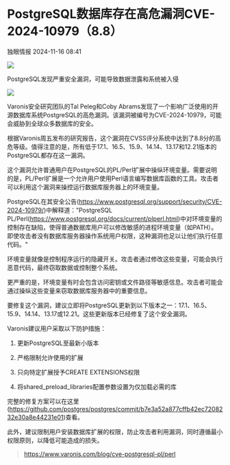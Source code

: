 #  PostgreSQL数据库存在高危漏洞CVE-2024-10979（8.8）   
 独眼情报   2024-11-16 08:41  
  
![](https://mmbiz.qpic.cn/sz_mmbiz_png/KgxDGkACWnSo421EKic7n1NqR2Illia2B9h75PyrmmZBlqXO3mgIxNFSjgCWjKictRUsHuWZwib2MOwbQ6gn6pEjSw/640?wx_fmt=png&from=appmsg "")  
  
PostgreSQL发现严重安全漏洞，可能导致数据泄露和系统被入侵  
  
![](https://mmbiz.qpic.cn/sz_mmbiz_png/KgxDGkACWnSo421EKic7n1NqR2Illia2B98ggnlExZODzwFuxQd1bl9xcibpfDcdd0KmV79MoDTAfoHGneicaa2qmA/640?wx_fmt=png&from=appmsg "")  
  
Varonis安全研究团队的Tal Peleg和Coby Abrams发现了一个影响广泛使用的开源数据库系统PostgreSQL的高危漏洞。该漏洞被编号为CVE-2024-10979，可能会威胁到全球众多数据库的安全。  
  
根据Varonis周五发布的研究报告，这个漏洞在CVSS评分系统中达到了8.8分的高危等级。值得注意的是，所有低于17.1、16.5、15.9、14.14、13.17和12.21版本的PostgreSQL都存在这一漏洞。  
  
这个漏洞允许普通用户在PostgreSQL的PL/Perl扩展中操纵环境变量。需要说明的是，PL/Perl扩展是一个允许用户使用Perl语言编写数据库函数的工具。攻击者可以利用这个漏洞来操控运行数据库服务器上的环境变量。  
  
PostgreSQL在其安全公告(https://www.postgresql.org/support/security/CVE-2024-10979/)中解释道："PostgreSQL PL/Perl(https://www.postgresql.org/docs/current/plperl.html)中对环境变量的控制存在缺陷，使得普通数据库用户可以修改敏感的进程环境变量（如PATH）。即使攻击者没有数据库服务器操作系统用户权限，这种漏洞也足以让他们执行任意代码。"  
  
环境变量就像是控制程序运行的隐藏开关。攻击者通过修改这些变量，可能会执行恶意代码，最终窃取数据或控制整个系统。  
  
更严重的是，环境变量有时会包含访问密钥或文件路径等敏感信息。攻击者可能会通过操纵这些变量来窃取数据库服务器中的重要信息。  
  
要修复这个漏洞，建议立即将PostgreSQL更新到以下版本之一：17.1、16.5、15.9、14.14、13.17或12.21。这些更新版本已经修复了这个安全漏洞。  
  
Varonis建议用户采取以下防护措施：  
1. 更新PostgreSQL至最新小版本  
  
1. 严格限制允许使用的扩展  
  
1. 只向特定扩展授予CREATE EXTENSIONS权限  
  
1. 将shared_preload_libraries配置参数设置为仅加载必需的库  
  
完整的修复方案可以在这里(https://github.com/postgres/postgres/commit/b7e3a52a877cffb42ec7208232e30a8e44231e01)查看。  
  
此外，建议限制用户安装数据库扩展的权限，防止攻击者利用漏洞，同时遵循最小权限原则，以降低可能造成的损失。  
>   
> https://www.varonis.com/blog/cve-postgresql-pl/perl  
  
  
  
  

